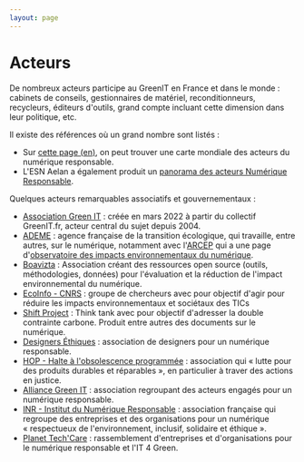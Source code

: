 ```yaml
---
layout: page
---
```

# Acteurs

De nombreux acteurs participe au GreenIT en France et dans le monde : cabinets de conseils, gestionnaires de matériel, reconditionneurs, recycleurs, éditeurs d'outils, grand compte incluant cette dimension dans leur politique, etc.

Il existe des références où un grand nombre sont listés : 

- Sur [cette page (en)](https://drsmap.alliancegreenit.org/map-of-actors), on peut trouver une carte mondiale des acteurs du numérique responsable.
- L'ESN Aelan a également produit un [panorama des acteurs Numérique Responsable](https://aelan.fr/posts/panorama-des-acteurs-numerique-responsable-1ere-edition).

Quelques acteurs remarquables associatifs et gouvernementaux : 

- [Association Green IT](https://greenit.eco/) : créée en mars 2022 à partir du collectif GreenIT.fr, acteur central du sujet depuis 2004.
- [ADEME](https://www.ademe.fr/) : agence française de la transition écologique, qui travaille, entre autres, sur le numérique, notamment avec l'[ARCEP](https://www.arcep.fr/) qui a une page d'[observatoire des impacts environnementaux du numérique](https://www.arcep.fr/la-regulation/grands-dossiers-thematiques-transverses/observatoire-impacts-environnementaux-numerique-arcep-ademe.html).
- [Boavizta](http://www.boavizta.org/) : Association créant des ressources open source (outils, méthodologies, données) pour l'évaluation et la réduction de l'impact environnemental du numérique.
- [EcoInfo - CNRS](https://ecoinfo.cnrs.fr/) : groupe de chercheurs avec pour objectif d'agir pour réduire les impacts environnementaux et sociétaux des TICs
- [Shift Project](https://theshiftproject.org/) : Think tank avec pour objectif d'adresser la double contrainte carbone. Produit entre autres des documents sur le numérique.
- [Designers Éthiques](https://beta.designersethiques.org/fr) : association de designers pour un numérique responsable.
- [HOP - Halte à l'obsolescence programmée](https://www.halteobsolescence.org/) : association qui « lutte pour des produits durables et réparables », en particulier à traver des actions en justice.
- [Alliance Green IT](https://alliancegreenit.org/) : association regroupant des acteurs engagés pour un numérique responsable.
- [INR - Institut du Numérique Responsable](https://institutnr.org/) : association française qui regroupe des entreprises et des organisations pour un numérique « respectueux de l'environnement, inclusif, solidaire et éthique ». 
- [Planet Tech'Care](https://planet-techcare.green/) : rassemblement d'entreprises et d'organisations pour le numérique responsable et l'IT 4 Green.
